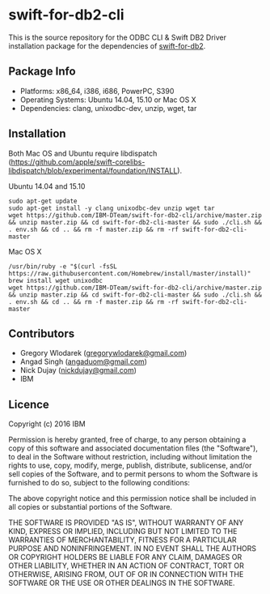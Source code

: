 # swift-for-db2-cli

This is the source repository for the ODBC CLI & Swift DB2 Driver installation package for the dependencies of [swift-for-db2](https://github.com/IBM-DTeam/swift-for-db2).

Package Info
---
* Platforms: x86_64, i386, i686, PowerPC, S390
* Operating Systems: Ubuntu 14.04, 15.10 or Mac OS X
* Dependencies: clang, unixodbc-dev, unzip, wget, tar

Installation
---

Both Mac OS and Ubuntu require libdispatch (https://github.com/apple/swift-corelibs-libdispatch/blob/experimental/foundation/INSTALL).

Ubuntu 14.04 and 15.10
```
sudo apt-get update
sudo apt-get install -y clang unixodbc-dev unzip wget tar
wget https://github.com/IBM-DTeam/swift-for-db2-cli/archive/master.zip && unzip master.zip && cd swift-for-db2-cli-master && sudo ./cli.sh && . env.sh && cd .. && rm -f master.zip && rm -rf swift-for-db2-cli-master
```

Mac OS X
```
/usr/bin/ruby -e "$(curl -fsSL https://raw.githubusercontent.com/Homebrew/install/master/install)"
brew install wget unixodbc
wget https://github.com/IBM-DTeam/swift-for-db2-cli/archive/master.zip && unzip master.zip && cd swift-for-db2-cli-master && sudo ./cli.sh && . env.sh && cd .. && rm -f master.zip && rm -rf swift-for-db2-cli-master
```

Contributors
---
* Gregory Wlodarek (gregorywlodarek@gmail.com)
* Angad Singh (angaduom@gmail.com)
* Nick Dujay (nickdujay@gmail.com)
* IBM

Licence
---
Copyright (c) 2016 IBM

Permission is hereby granted, free of charge, to any person obtaining a copy
of this software and associated documentation files (the "Software"), to deal
in the Software without restriction, including without limitation the rights
to use, copy, modify, merge, publish, distribute, sublicense, and/or sell
copies of the Software, and to permit persons to whom the Software is
furnished to do so, subject to the following conditions:

The above copyright notice and this permission notice shall be included in
all copies or substantial portions of the Software.

THE SOFTWARE IS PROVIDED "AS IS", WITHOUT WARRANTY OF ANY KIND, EXPRESS OR
IMPLIED, INCLUDING BUT NOT LIMITED TO THE WARRANTIES OF MERCHANTABILITY,
FITNESS FOR A PARTICULAR PURPOSE AND NONINFRINGEMENT.  IN NO EVENT SHALL THE
AUTHORS OR COPYRIGHT HOLDERS BE LIABLE FOR ANY CLAIM, DAMAGES OR OTHER
LIABILITY, WHETHER IN AN ACTION OF CONTRACT, TORT OR OTHERWISE, ARISING FROM,
OUT OF OR IN CONNECTION WITH THE SOFTWARE OR THE USE OR OTHER DEALINGS IN
THE SOFTWARE.
